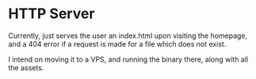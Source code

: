 # HTTP Server

Currently, just serves the user an index.html upon visiting the homepage, and a 404 error if a request is made for a file which does not exist.

I intend on moving it to a VPS, and running the binary there, along with all the assets.

